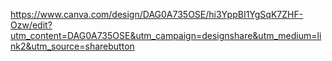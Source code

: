 https://www.canva.com/design/DAG0A735OSE/hi3YppBI1YgSqK7ZHF-Ozw/edit?utm_content=DAG0A735OSE&utm_campaign=designshare&utm_medium=link2&utm_source=sharebutton
